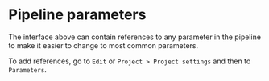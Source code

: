# Pipeline parameters

The interface above can contain references to any parameter in the pipeline to make it easier to change to most common
parameters.

To add references, go to `Edit` or `Project > Project settings` and then to `Parameters`.
